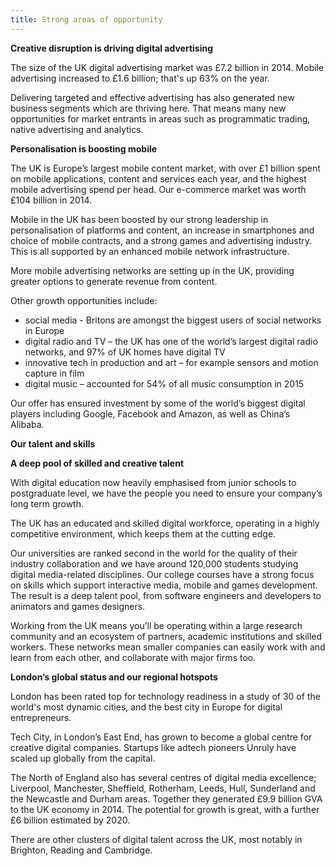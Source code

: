 ```yaml
---
title: Strong areas of opportunity 
---
```


**Creative disruption is driving digital advertising**

The size of the UK digital advertising market was £7.2 billion in 2014. Mobile advertising increased to £1.6 billion; that's up 63% on the year. 

Delivering targeted and effective advertising has also generated new business segments which are thriving here. That means many new opportunities for market entrants in areas such as  programmatic trading, native advertising and analytics.

**Personalisation is boosting mobile**

The UK is Europe’s largest mobile content market, with over £1 billion spent on mobile applications, content and services each year, and the highest mobile advertising spend per head.  Our e-commerce market was worth £104 billion in 2014. 

Mobile in the UK has been boosted by our strong leadership in personalisation of platforms and content, an increase in smartphones and choice of mobile contracts, and a strong games and advertising industry. This is all supported by an enhanced mobile network infrastructure. 

More mobile advertising networks are setting up in the UK, providing greater options to generate revenue from content.

Other growth opportunities include: 

- social media - Britons are amongst the biggest users of social networks in Europe
- digital radio and TV – the UK has one of the world’s largest digital radio networks, and 97% of UK homes have digital TV
- innovative tech in production and art – for example sensors and motion capture  in film
- digital music – accounted for 54% of all music consumption in 2015 

Our offer has ensured investment by some of the world’s biggest digital players including Google, Facebook and Amazon, as well as China’s Alibaba.

**Our talent and skills**

**A deep pool of skilled and creative talent**

With digital education now heavily emphasised from junior schools to postgraduate level,  we have the people you need to ensure your company’s long term growth.  

The UK has an educated and skilled digital workforce, operating in a highly competitive environment, which keeps them at the cutting edge.

Our universities are ranked second in the world for the quality of their industry collaboration and we have around 120,000 students studying digital media-related disciplines. Our college courses have a strong focus on skills which support interactive media, mobile and games development. The result is a deep talent pool, from software engineers and developers to animators and games designers.

Working from the UK means you’ll be operating within a  large research community and an ecosystem of partners, academic institutions and skilled workers. These networks mean smaller companies can easily work with and learn from each other, and collaborate with major firms too.

**London’s global status and our regional hotspots**

London has been rated top for technology readiness in a study of 30 of the world's most dynamic cities, and the best city in Europe for digital entrepreneurs.  

Tech City, in London’s East End, has grown to become a global centre for creative digital companies. Startups like adtech pioneers Unruly have scaled up globally from the capital. 

The North of England also has several centres of digital media excellence; Liverpool, Manchester, Sheffield, Rotherham, Leeds, Hull, Sunderland and the Newcastle and Durham areas. Together they generated £9.9 billion GVA to the UK economy in 2014. The potential for growth is great, with a further £6 billion estimated by 2020.    

There are other clusters of digital talent across the UK, most notably in Brighton, Reading and Cambridge. 
